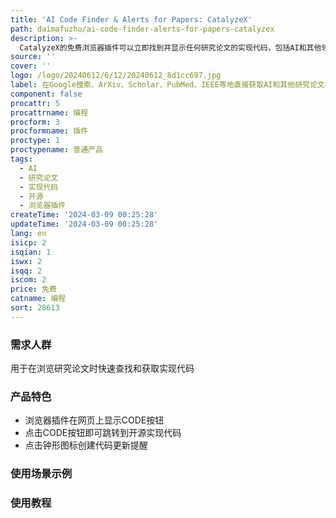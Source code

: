 ```yaml
---
title: 'AI Code Finder & Alerts for Papers: CatalyzeX'
path: daimafuzhu/ai-code-finder-alerts-for-papers-catalyzex
description: >-
  CatalyzeX的免费浏览器插件可以立即找到并显示任何研究论文的实现代码，包括AI和其他领域。在浏览Google、ArXiv、Scholar、Github、PubMed等搜索引擎、论坛和学术网站时，只需浏览器插件，您就能看到论文旁边的CODE按钮，点击即可跳转到开源实现代码并进行探索。您还可以点击钟形图标创建提醒，获取论文、作者最新工作和最新进展的代码。该插件由CatalyzeX.com提供支持，该网站是全球数千名工程师、研究人员、开发人员和技术领袖使用的库，用于浏览人工智能、数据科学、计算机视觉、语音识别、深度学习和大型语言模型领域的相关和最新发展。
source: ''
cover: ''
logo: /logo/20240612/6/12/20240612_8d1cc697.jpg
label: 在Google搜索、ArXiv、Scholar、PubMed、IEEE等地直接获取AI和其他研究论文的实现代码
component: false
procattr: 5
procattrname: 编程
procform: 3
procformname: 插件
proctype: 1
proctypename: 普通产品
tags:
  - AI
  - 研究论文
  - 实现代码
  - 开源
  - 浏览器插件
createTime: '2024-03-09 00:25:28'
updateTime: '2024-03-09 00:25:28'
lang: en
isicp: 2
isqian: 1
iswx: 2
isqq: 2
iscom: 2
price: 免费
catname: 编程
sort: 28613
---
```




### 需求人群
用于在浏览研究论文时快速查找和获取实现代码

### 产品特色
- 浏览器插件在网页上显示CODE按钮
- 点击CODE按钮即可跳转到开源实现代码
- 点击钟形图标创建代码更新提醒

### 使用场景示例


### 使用教程


  
